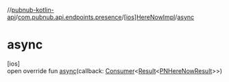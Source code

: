 //[pubnub-kotlin-api](../../../index.md)/[com.pubnub.api.endpoints.presence](../index.md)/[[ios]HereNowImpl](index.md)/[async](async.md)

# async

[ios]\
open override fun [async](async.md)(callback: [Consumer](../../../../../pubnub-kotlin/pubnub-kotlin-core-api/pubnub-kotlin-core-api/com.pubnub.api.v2.callbacks/-consumer/index.md)&lt;[Result](../../../../../pubnub-kotlin/pubnub-kotlin-core-api/pubnub-kotlin-core-api/com.pubnub.api.v2.callbacks/-result/index.md)&lt;[PNHereNowResult](../../../../../pubnub-kotlin/pubnub-kotlin-core-api/pubnub-kotlin-core-api/com.pubnub.api.models.consumer.presence/-p-n-here-now-result/index.md)&gt;&gt;)

